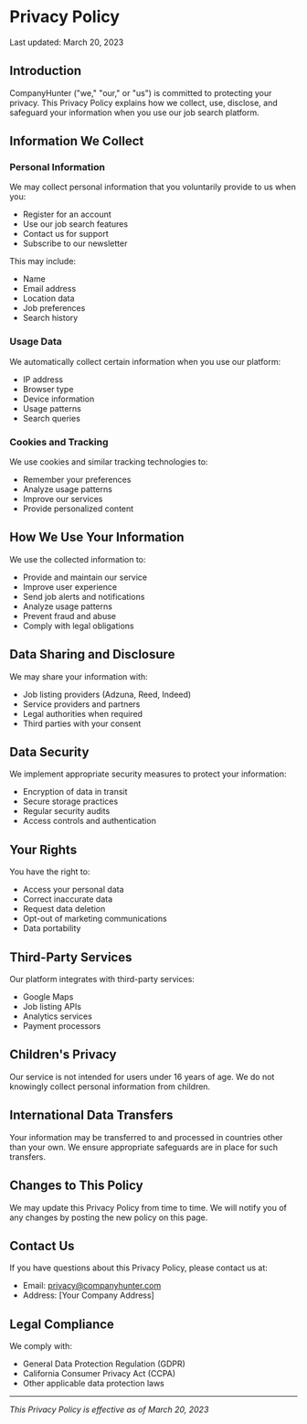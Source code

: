 # Privacy Policy

Last updated: March 20, 2023

## Introduction

CompanyHunter ("we," "our," or "us") is committed to protecting your privacy. This Privacy Policy explains how we collect, use, disclose, and safeguard your information when you use our job search platform.

## Information We Collect

### Personal Information
We may collect personal information that you voluntarily provide to us when you:
- Register for an account
- Use our job search features
- Contact us for support
- Subscribe to our newsletter

This may include:
- Name
- Email address
- Location data
- Job preferences
- Search history

### Usage Data
We automatically collect certain information when you use our platform:
- IP address
- Browser type
- Device information
- Usage patterns
- Search queries

### Cookies and Tracking
We use cookies and similar tracking technologies to:
- Remember your preferences
- Analyze usage patterns
- Improve our services
- Provide personalized content

## How We Use Your Information

We use the collected information to:
- Provide and maintain our service
- Improve user experience
- Send job alerts and notifications
- Analyze usage patterns
- Prevent fraud and abuse
- Comply with legal obligations

## Data Sharing and Disclosure

We may share your information with:
- Job listing providers (Adzuna, Reed, Indeed)
- Service providers and partners
- Legal authorities when required
- Third parties with your consent

## Data Security

We implement appropriate security measures to protect your information:
- Encryption of data in transit
- Secure storage practices
- Regular security audits
- Access controls and authentication

## Your Rights

You have the right to:
- Access your personal data
- Correct inaccurate data
- Request data deletion
- Opt-out of marketing communications
- Data portability

## Third-Party Services

Our platform integrates with third-party services:
- Google Maps
- Job listing APIs
- Analytics services
- Payment processors

## Children's Privacy

Our service is not intended for users under 16 years of age. We do not knowingly collect personal information from children.

## International Data Transfers

Your information may be transferred to and processed in countries other than your own. We ensure appropriate safeguards are in place for such transfers.

## Changes to This Policy

We may update this Privacy Policy from time to time. We will notify you of any changes by posting the new policy on this page.

## Contact Us

If you have questions about this Privacy Policy, please contact us at:
- Email: privacy@companyhunter.com
- Address: [Your Company Address]

## Legal Compliance

We comply with:
- General Data Protection Regulation (GDPR)
- California Consumer Privacy Act (CCPA)
- Other applicable data protection laws

---

*This Privacy Policy is effective as of March 20, 2023* 